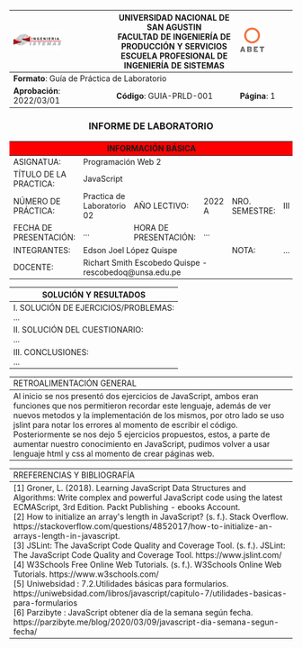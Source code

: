 <div align="center">
<table>
    <theader>
        <tr>
            <td><img src="./epis.png" alt="EPIS" style="width:50%; height:auto"/></td>
            <th>
                <span style="font-weight:bold;">UNIVERSIDAD NACIONAL DE SAN AGUSTIN</span><br />
                <span style="font-weight:bold;">FACULTAD DE INGENIERÍA DE PRODUCCIÓN Y SERVICIOS</span><br />
                <span style="font-weight:bold;">ESCUELA PROFESIONAL DE INGENIERÍA DE SISTEMAS</span>
            </th>
            <td><img src="./abet.png" alt="ABET" style="width:50%; height:auto"/></td>
        </tr>
    </theader>
    <tbody>
        <tr><td colspan="3"><span style="font-weight:bold;">Formato</span>: Guía de Práctica de Laboratorio</td></tr>
        <tr><td><span style="font-weight:bold;">Aprobación</span>:  2022/03/01</td><td><span style="font-weight:bold;">Código</span>: GUIA-PRLD-001</td><td><span style="font-weight:bold;">Página</span>: 1</td></tr>
    </tbody>
</table>
</div>
<div align="center">
 <h3>INFORME DE LABORATORIO</h3>
</div>
<table>
 <theader>
  <tr><th colspan="6" bgcolor="red">INFORMACIÓN BÁSICA</th></tr>
 </theader>
 <tbody>
  <tr><td>ASIGNATUA:</td><td colspan="5">Programación Web 2</td></tr>
  <tr><td>TÍTULO DE LA PRACTICA:</td><td colspan="5">JavaScript</td></tr>
  <tr><td>NÚMERO DE PRÁCTICA:</td><td>Practica de Laboratorio 02</td><td>AÑO LECTIVO:</td><td>2022 A</td><td>NRO. SEMESTRE:</td><td>III</td></tr>
  <tr><td>FECHA DE PRESENTACIÓN:</td><td>...</td><td>HORA DE PRESENTACIÓN:</td><td colspan="3">...</td></tr>
  <tr><td>INTEGRANTES:</td><td colspan="3">Edson Joel López Quispe<br></td><td>NOTA:</td><td>...</td></tr>
  <tr><td>DOCENTE:</td><td colspan="5">Richart Smith Escobedo Quispe - rescobedoq@unsa.edu.pe</td></tr>
 </tbody>
</table>
<table>
 <theader>
  <tr><th>SOLUCIÓN Y RESULTADOS</th></tr>
 </theader>
 <tbody>
  <tr><td>I. SOLUCIÓN DE EJERCICIOS/PROBLEMAS:<br>...</td></tr>
  <tr><td>II. SOLUCIÓN DEL CUESTIONARIO:<br>...</td></tr>
  <tr><td>III. CONCLUSIONES:<br>...</td></tr>
 </tbody>
</table>

<table>
 <theader>
  <tr><td>RETROALIMENTACIÓN GENERAL</td><tr>
 </theader>
 <tbody>
  <tr><td>Al inicio se nos presentó dos ejercicios de JavaScript, ambos eran funciones que nos permitieron recordar este lenguaje, además de ver nuevos metodos y la implementación de los mismos, por otro lado se uso jslint para notar los errores al momento de escribir el código. Posteriormente se nos dejo 5 ejercicios propuestos, estos, a parte de aumentar nuestro conocimiento en JavaScript, pudimos volver a usar lenguaje html y css al momento de crear páginas web. </td></tr>
 </tbody>
</table>

<table>
 <theader>
  <tr><td>RREFERENCIAS Y BIBLIOGRAFÍA</td><tr>
 </theader>
 <tbody>
  <tr><td>[1] Groner, L. (2018). Learning JavaScript Data Structures and Algorithms: Write complex and powerful JavaScript code using the latest ECMAScript, 3rd Edition. Packt Publishing - ebooks Account.<br>[2] How to initialize an array's length in JavaScript? (s. f.). Stack Overflow. https://stackoverflow.com/questions/4852017/how-to-initialize-an-arrays-length-in-javascript. <br>[3] JSLint: The JavaScript Code Quality and Coverage Tool. (s. f.). JSLint: The JavaScript Code Quality and Coverage Tool. https://www.jslint.com/ <br>[4] W3Schools Free Online Web Tutorials. (s. f.). W3Schools Online Web Tutorials. https://www.w3schools.com/ <br>[5] Uniwebsidad : 7.2.Utilidades básicas para formularios. https://uniwebsidad.com/libros/javascript/capitulo-7/utilidades-basicas-para-formularios <br> [6] Parzibyte : JavaScript obtener día de la semana según fecha. https://parzibyte.me/blog/2020/03/09/javascript-dia-semana-segun-fecha/ </td></tr>
 </tbody>
</table>
